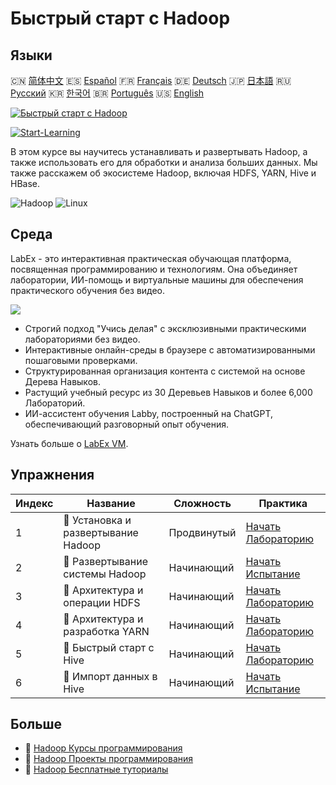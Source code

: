 # Быстрый старт с Hadoop

## Языки

🇨🇳 [简体中文](README_zh.md) 🇪🇸 [Español](README_es.md) 🇫🇷 [Français](README_fr.md) 🇩🇪 [Deutsch](README_de.md) 🇯🇵 [日本語](README_ja.md) 🇷🇺 [Русский](README_ru.md) 🇰🇷 [한국어](README_ko.md) 🇧🇷 [Português](README_pt.md) 🇺🇸 [English](README.md) 

[![Быстрый старт с Hadoop](https://cover-creator.labex.io/quick-start-with-hadoop.png?lang=ru)](https://labex.io/ru/courses/quick-start-with-hadoop)

[![Start-Learning](https://img.shields.io/badge/Start-Learning-whitesmoke?style=for-the-badge)](https://labex.io/ru/courses/quick-start-with-hadoop)

В этом курсе вы научитесь устанавливать и развертывать Hadoop, а также использовать его для обработки и анализа больших данных. Мы также расскажем об экосистеме Hadoop, включая HDFS, YARN, Hive и HBase.

![Hadoop](https://img.shields.io/badge/Hadoop-whitesmoke?style=for-the-badge&logo=hadoop)
![Linux](https://img.shields.io/badge/Linux-whitesmoke?style=for-the-badge&logo=linux)


## Среда

LabEx - это интерактивная практическая обучающая платформа, посвященная программированию и технологиям. Она объединяет лаборатории, ИИ-помощь и виртуальные машины для обеспечения практического обучения без видео.

![](https://tutorial-screenshot.getvm.io/images/vm-1725247253.png)

- Строгий подход "Учись делая" с эксклюзивными практическими лабораториями без видео.
- Интерактивные онлайн-среды в браузере с автоматизированными пошаговыми проверками.
- Структурированная организация контента с системой на основе Дерева Навыков.
- Растущий учебный ресурс из 30 Деревьев Навыков и более 6,000 Лабораторий.
- ИИ-ассистент обучения Labby, построенный на ChatGPT, обеспечивающий разговорный опыт обучения.

Узнать больше о [LabEx VM](https://support.labex.io/using-labex/virtual-machine).

## Упражнения

|   Индекс | Название                            | Сложность   | Практика                                                                                                                         |
|----------|-------------------------------------|-------------|----------------------------------------------------------------------------------------------------------------------------------|
|        1 | 📖 Установка и развертывание Hadoop | Продвинутый | <a target='_blank' href='https://labex.io/ru/tutorials/linux-hadoop-installation-and-deployment-272321'>Начать Лабораторию</a>   |
|        2 | 🎯 Развертывание системы Hadoop     | Начинающий  | <a target='_blank' href='https://labex.io/ru/labs/hadoop-hadoop-system-deployment-272365'>Начать Испытание</a>                   |
|        3 | 📖 Архитектура и операции HDFS      | Начинающий  | <a target='_blank' href='https://labex.io/ru/tutorials/hadoop-architecture-and-operations-of-hdfs-272320'>Начать Лабораторию</a> |
|        4 | 📖 Архитектура и разработка YARN    | Начинающий  | <a target='_blank' href='https://labex.io/ru/tutorials/linux-yarn-architecture-and-development-272324'>Начать Лабораторию</a>    |
|        5 | 📖 Быстрый старт с Hive             | Начинающий  | <a target='_blank' href='https://labex.io/ru/tutorials/linux-quick-start-to-hive-272323'>Начать Лабораторию</a>                  |
|        6 | 🎯 Импорт данных в Hive             | Начинающий  | <a target='_blank' href='https://labex.io/ru/labs/import-data-to-hive-272367'>Начать Испытание</a>                               |

## Больше

- 🔗 [Hadoop Курсы программирования](https://github.com/labex-labs/awesome-programming-courses)
- 🔗 [Hadoop Проекты программирования](https://github.com/labex-labs/awesome-programming-projects)
- 🔗 [Hadoop Бесплатные туториалы](https://github.com/labex-labs/hadoop-free-tutorials)

